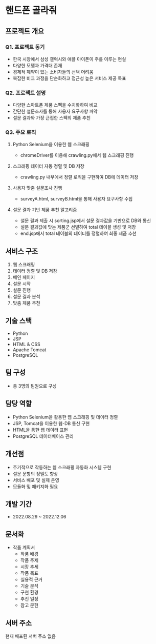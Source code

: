 # 핸드폰 골라줘

## 프로젝트 개요

### Q1. 프로젝트 동기
- 한국 시장에서 삼성 갤럭시와 애플 아이폰이 주를 이루는 현실
- 다양한 모델과 가격대 존재
- 경제적 제약이 있는 소비자들의 선택 어려움
- 복잡한 비교 과정을 단순화하고 접근성 높은 서비스 제공 목표

### Q2. 프로젝트 설명
- 다양한 스마트폰 제품 스펙을 수치화하여 비교
- 간단한 설문조사를 통해 사용자 요구사항 파악
- 설문 결과와 가장 근접한 스펙의 제품 추천

### Q3. 주요 로직
1. Python Selenium을 이용한 웹 스크래핑
   - chromeDriver를 이용해 crawling.py에서 웹 스크래핑 진행

2. 스크래핑 데이터 자동 정렬 및 DB 저장
   - crawling.py 내부에서 정렬 로직을 구현하여 DB에 데이터 저장

3. 사용자 맞춤 설문조사 진행
   - surveyA.html, surveyB.html을 통해 사용자 요구사항 수집

4. 설문 결과 기반 제품 추천 알고리즘
   - 설문 결과 제출 시 sorting.jsp에서 설문 결과값을 기반으로 DB와 통신
   - 설문 결과값에 맞는 제품군 선별하여 total 테이블 생성 및 저장
   - end.jsp에서 total 테이블의 데이터를 정렬하여 최종 제품 추천

## 서비스 구조

1. 웹 스크래핑
2. 데이터 정렬 및 DB 저장
3. 메인 페이지
4. 설문 시작
5. 설문 진행
6. 설문 결과 분석
7. 맞춤 제품 추천

## 기술 스택

- Python
- JSP
- HTML & CSS
- Apache Tomcat
- PostgreSQL

## 팀 구성

- 총 3명의 팀원으로 구성

## 담당 역할

- Python Selenium을 활용한 웹 스크래핑 및 데이터 정렬
- JSP, Tomcat을 이용한 웹-DB 통신 구현
- HTML을 통한 웹 데이터 표현
- PostgreSQL 데이터베이스 관리

## 개선점

- 주기적으로 작동하는 웹 스크래핑 자동화 시스템 구현
- 설문 문항의 정밀도 향상
- 서비스 배포 및 실제 운영
- 모듈화 및 패키지화 필요

## 개발 기간

- 2022.08.29 ~ 2022.12.06

## 문서화

- 작품 계획서
  - 작품 배경
  - 작품 주제
  - 시장 추세
  - 작품 목표
  - 실용적 근거
  - 기술 분석
  - 구현 환경
  - 추진 일정
  - 참고 문헌

## 서버 주소

현재 배포된 서버 주소 없음
